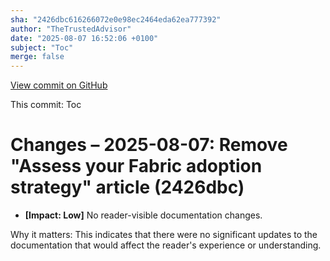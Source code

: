 ```yaml
---
sha: "2426dbc616266072e0e98ec2464eda62ea777392"
author: "TheTrustedAdvisor"
date: "2025-08-07 16:52:06 +0100"
subject: "Toc"
merge: false
---
```


[View commit on GitHub](https://github.com/TheTrustedAdvisor/FabricAdoptionFramework/commit/2426dbc616266072e0e98ec2464eda62ea777392)

This commit: Toc

# Changes – 2025-08-07: Remove "Assess your Fabric adoption strategy" article (2426dbc)

- **[Impact: Low]** No reader-visible documentation changes.

Why it matters: This indicates that there were no significant updates to the documentation that would affect the reader's experience or understanding.
